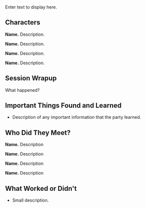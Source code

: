 Enter text to display here.

## Characters

**Name.** Description.

**Name.** Description.

**Name.** Description.

**Name.** Description.

## Session Wrapup

What happened?

## Important Things Found and Learned

- Description of any important information that the party learned.

## Who Did They Meet?

**Name.** Description

**Name.** Description

**Name.** Description

**Name.** Description

## What Worked or Didn't

- Small description.